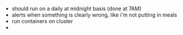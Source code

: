* should run on a daily at midnight basis (done at 7AM)
* alerts when something is clearly wrong, like i'm not putting in meals
* run containers on cluster
* 


